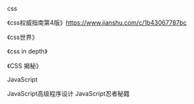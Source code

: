 css 

《css权威指南第4版》<https://www.jianshu.com/c/1b43067787bc>

《css世界》

《css in depth》

《CSS 揭秘》

JavaScript

JavaScript高级程序设计
JavaScript忍者秘籍

